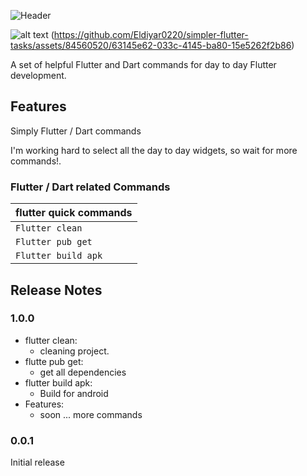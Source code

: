 ![Header](https://github.com/Eldiyar0220/Eldiyar0220/blob/main/images/eldiyar_profile_icon.png)

![alt text](http://images/eldiyar_profile_icon.png)
(https://github.com/Eldiyar0220/simpler-flutter-tasks/assets/84560520/63145e62-033c-4145-ba80-15e5262f2b86)

A set of helpful Flutter and Dart commands for day to day Flutter development.

## Features

Simply Flutter / Dart commands

I'm working hard to select all the day to day widgets, so wait for more commands!.

### Flutter / Dart related Commands

| flutter quick commands   |
| ------------------------------------ |
| `Flutter clean`                      |
| `Flutter pub get`                    |
| `Flutter build apk`                  |

## Release Notes



### 1.0.0

- flutter clean:
  - cleaning project.
- flutte pub get:
  - get all dependencies 
- flutter build apk:
  - Build for android
- Features:
  - soon ... more commands

### 0.0.1

Initial release
